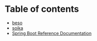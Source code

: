 # Table of contents

* [beso](README.md)
* [soika](soik.md)
* [Spring Boot Reference Documentation](spring-boot-reference-documentation.md)

